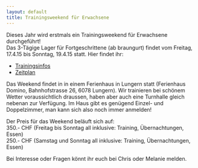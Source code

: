 ```yaml
---
layout: default
title: Trainingsweekend für Erwachsene
---
```


Dieses Jahr wird erstmals ein Trainingsweekend für Erwachsene durchgeführt!<br>
Das 3-Tägige Lager für Fortgeschrittene (ab braungurt) findet vom Freitag, 17.4.15 bis Sonntag, 19.4.15 statt.
Hier findet ihr:<br>

<ul class="small-block-grid-1 medium-block-grid-2 large-block-grid-3">
<li><a target="_blank" href="http://www.wu-shu.ch/images/Infoblatt.pdf" class="button-contact-info">Trainingsinfos</a></li>
<li><a href="/infos-kontakt/zeitplan.pdf/" class="button-contact-info">Zeitplan</a></li>
</ul>

Das Weekend findet in in einem Ferienhaus in Lungern statt (Ferienhaus Domino, Bahnhofstrasse 26, 6078 Lungern). Wir trainieren bei schönem Wetter voraussichtlich draussen, haben aber auch eine Turnhalle gleich nebenan zur Verfügung. Im Haus gibt es genügend Einzel- und Doppelzimmer, man kann sich also noch immer anmelden!

Der Preis für das Weekend beläuft sich auf:<br>
350.- CHF (Freitag bis Sonntag all inklusive: Training, Übernachtungen, Essen)<br>
250.- CHF (Samstag und Sonntag all inklusive: Training, Übernachtungen, Essen)

Bei Interesse oder Fragen könnt ihr euch bei Chris oder Melanie melden.